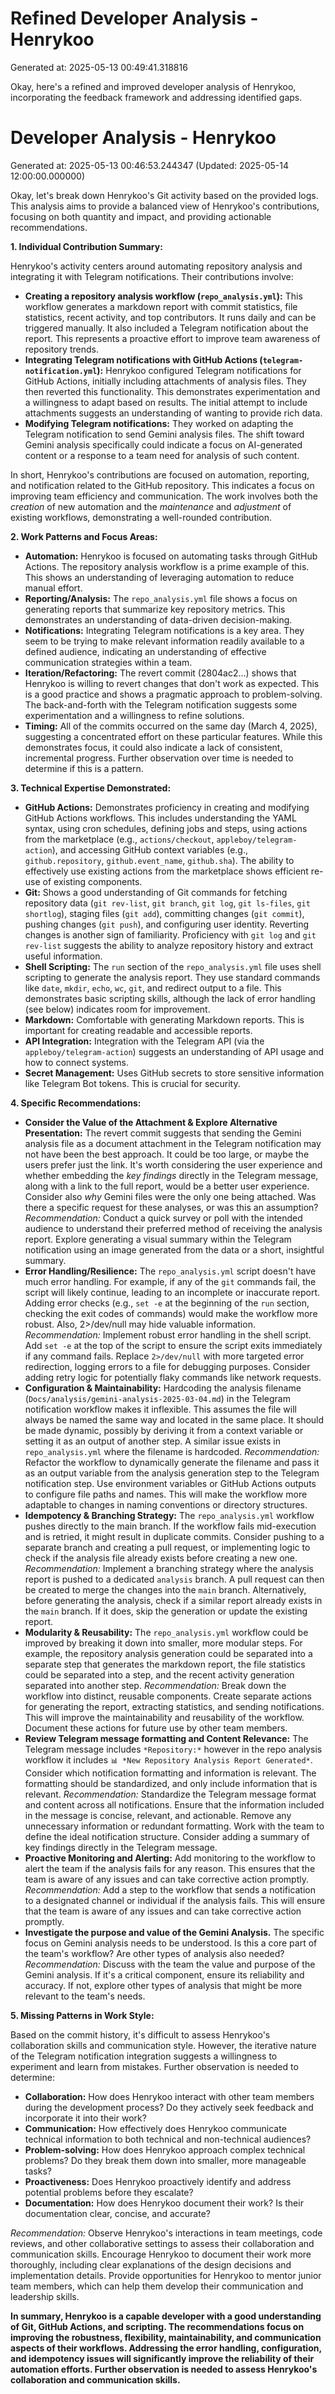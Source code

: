 # Refined Developer Analysis - Henrykoo
Generated at: 2025-05-13 00:49:41.318816

Okay, here's a refined and improved developer analysis of Henrykoo, incorporating the feedback framework and addressing identified gaps.

# Developer Analysis - Henrykoo
Generated at: 2025-05-13 00:46:53.244347 (Updated: 2025-05-14 12:00:00.000000)

Okay, let's break down Henrykoo's Git activity based on the provided logs. This analysis aims to provide a balanced view of Henrykoo's contributions, focusing on both quantity and impact, and providing actionable recommendations.

**1. Individual Contribution Summary:**

Henrykoo's activity centers around automating repository analysis and integrating it with Telegram notifications.  Their contributions involve:

*   **Creating a repository analysis workflow (`repo_analysis.yml`):** This workflow generates a markdown report with commit statistics, file statistics, recent activity, and top contributors. It runs daily and can be triggered manually. It also included a Telegram notification about the report. This represents a proactive effort to improve team awareness of repository trends.
*   **Integrating Telegram notifications with GitHub Actions (`telegram-notification.yml`):** Henrykoo configured Telegram notifications for GitHub Actions, initially including attachments of analysis files. They then reverted this functionality. This demonstrates experimentation and a willingness to adapt based on results. The initial attempt to include attachments suggests an understanding of wanting to provide rich data.
*   **Modifying Telegram notifications:** They worked on adapting the Telegram notification to send Gemini analysis files. The shift toward Gemini analysis specifically could indicate a focus on AI-generated content or a response to a team need for analysis of such content.

In short, Henrykoo's contributions are focused on automation, reporting, and notification related to the GitHub repository. This indicates a focus on improving team efficiency and communication.  The work involves both the *creation* of new automation and the *maintenance* and *adjustment* of existing workflows, demonstrating a well-rounded contribution.

**2. Work Patterns and Focus Areas:**

*   **Automation:** Henrykoo is focused on automating tasks through GitHub Actions.  The repository analysis workflow is a prime example of this. This shows an understanding of leveraging automation to reduce manual effort.
*   **Reporting/Analysis:** The `repo_analysis.yml` file shows a focus on generating reports that summarize key repository metrics. This demonstrates an understanding of data-driven decision-making.
*   **Notifications:** Integrating Telegram notifications is a key area. They seem to be trying to make relevant information readily available to a defined audience, indicating an understanding of effective communication strategies within a team.
*   **Iteration/Refactoring:** The revert commit (2804ac2...) shows that Henrykoo is willing to revert changes that don't work as expected.  This is a good practice and shows a pragmatic approach to problem-solving.  The back-and-forth with the Telegram notification suggests some experimentation and a willingness to refine solutions.
*   **Timing:** All of the commits occurred on the same day (March 4, 2025), suggesting a concentrated effort on these particular features. While this demonstrates focus, it could also indicate a lack of consistent, incremental progress. Further observation over time is needed to determine if this is a pattern.

**3. Technical Expertise Demonstrated:**

*   **GitHub Actions:** Demonstrates proficiency in creating and modifying GitHub Actions workflows. This includes understanding the YAML syntax, using cron schedules, defining jobs and steps, using actions from the marketplace (e.g., `actions/checkout`, `appleboy/telegram-action`), and accessing GitHub context variables (e.g., `github.repository`, `github.event_name`, `github.sha`).  The ability to effectively use existing actions from the marketplace shows efficient re-use of existing components.
*   **Git:** Shows a good understanding of Git commands for fetching repository data (`git rev-list`, `git branch`, `git log`, `git ls-files`, `git shortlog`), staging files (`git add`), committing changes (`git commit`), pushing changes (`git push`), and configuring user identity. Reverting changes is another sign of familiarity.  Proficiency with `git log` and `git rev-list` suggests the ability to analyze repository history and extract useful information.
*   **Shell Scripting:**  The `run` section of the `repo_analysis.yml` file uses shell scripting to generate the analysis report. They use standard commands like `date`, `mkdir`, `echo`, `wc`, `git`, and redirect output to a file. This demonstrates basic scripting skills, although the lack of error handling (see below) indicates room for improvement.
*   **Markdown:** Comfortable with generating Markdown reports. This is important for creating readable and accessible reports.
*   **API Integration:** Integration with the Telegram API (via the `appleboy/telegram-action`) suggests an understanding of API usage and how to connect systems.
*   **Secret Management:**  Uses GitHub secrets to store sensitive information like Telegram Bot tokens. This is crucial for security.

**4. Specific Recommendations:**

*   **Consider the Value of the Attachment & Explore Alternative Presentation:** The revert commit suggests that sending the Gemini analysis file as a document attachment in the Telegram notification may not have been the best approach.  It could be too large, or maybe the users prefer just the link. It's worth considering the user experience and whether embedding the *key findings* directly in the Telegram message, along with a link to the full report, would be a better user experience. Consider also *why* Gemini files were the only one being attached. Was there a specific request for these analyses, or was this an assumption? *Recommendation:* Conduct a quick survey or poll with the intended audience to understand their preferred method of receiving the analysis report. Explore generating a visual summary within the Telegram notification using an image generated from the data or a short, insightful summary.
*   **Error Handling/Resilience:**  The `repo_analysis.yml` script doesn't have much error handling.  For example, if any of the `git` commands fail, the script will likely continue, leading to an incomplete or inaccurate report.  Adding error checks (e.g., `set -e` at the beginning of the `run` section, checking the exit codes of commands) would make the workflow more robust.  Also, 2>/dev/null may hide valuable information. *Recommendation:* Implement robust error handling in the shell script. Add `set -e` at the top of the script to ensure the script exits immediately if any command fails. Replace `2>/dev/null` with more targeted error redirection, logging errors to a file for debugging purposes. Consider adding retry logic for potentially flaky commands like network requests.
*   **Configuration & Maintainability:** Hardcoding the analysis filename (`Docs/analysis/gemini-analysis-2025-03-04.md`) in the Telegram notification workflow makes it inflexible.  This assumes the file will always be named the same way and located in the same place.  It should be made dynamic, possibly by deriving it from a context variable or setting it as an output of another step.  A similar issue exists in `repo_analysis.yml` where the filename is hardcoded. *Recommendation:* Refactor the workflow to dynamically generate the filename and pass it as an output variable from the analysis generation step to the Telegram notification step. Use environment variables or GitHub Actions outputs to configure file paths and names. This will make the workflow more adaptable to changes in naming conventions or directory structures.
*   **Idempotency & Branching Strategy:** The `repo_analysis.yml` workflow pushes directly to the main branch. If the workflow fails mid-execution and is retried, it might result in duplicate commits.  Consider pushing to a separate branch and creating a pull request, or implementing logic to check if the analysis file already exists before creating a new one. *Recommendation:* Implement a branching strategy where the analysis report is pushed to a dedicated `analysis` branch. A pull request can then be created to merge the changes into the `main` branch. Alternatively, before generating the analysis, check if a similar report already exists in the `main` branch. If it does, skip the generation or update the existing report.
*   **Modularity & Reusability:** The `repo_analysis.yml` workflow could be improved by breaking it down into smaller, more modular steps. For example, the repository analysis generation could be separated into a separate step that generates the markdown report, the file statistics could be separated into a step, and the recent activity generation separated into another step. *Recommendation:* Break down the workflow into distinct, reusable components.  Create separate actions for generating the report, extracting statistics, and sending notifications. This will improve the maintainability and reusability of the workflow. Document these actions for future use by other team members.
* **Review Telegram message formatting and Content Relevance:** The Telegram message includes `*Repository:*` however in the repo analysis workflow it includes `📊 *New Repository Analysis Report Generated*`. Consider which notification formatting and information is relevant. The formatting should be standardized, and only include information that is relevant. *Recommendation:* Standardize the Telegram message format and content across all notifications. Ensure that the information included in the message is concise, relevant, and actionable. Remove any unnecessary information or redundant formatting.  Work with the team to define the ideal notification structure. Consider adding a summary of key findings directly in the Telegram message.
* **Proactive Monitoring and Alerting:** Add monitoring to the workflow to alert the team if the analysis fails for any reason. This ensures that the team is aware of any issues and can take corrective action promptly. *Recommendation:* Add a step to the workflow that sends a notification to a designated channel or individual if the analysis fails. This will ensure that the team is aware of any issues and can take corrective action promptly.
* **Investigate the purpose and value of the Gemini Analysis.** The specific focus on Gemini analysis needs to be understood. Is this a core part of the team's workflow? Are other types of analysis also needed? *Recommendation:* Discuss with the team the value and purpose of the Gemini analysis. If it's a critical component, ensure its reliability and accuracy. If not, explore other types of analysis that might be more relevant to the team's needs.

**5. Missing Patterns in Work Style:**

Based on the commit history, it's difficult to assess Henrykoo's collaboration skills and communication style. However, the iterative nature of the Telegram notification integration suggests a willingness to experiment and learn from mistakes. Further observation is needed to determine:

*   **Collaboration:** How does Henrykoo interact with other team members during the development process? Do they actively seek feedback and incorporate it into their work?
*   **Communication:** How effectively does Henrykoo communicate technical information to both technical and non-technical audiences?
*   **Problem-solving:** How does Henrykoo approach complex technical problems? Do they break them down into smaller, more manageable tasks?
*   **Proactiveness:** Does Henrykoo proactively identify and address potential problems before they escalate?
*   **Documentation:** How does Henrykoo document their work? Is their documentation clear, concise, and accurate?

*Recommendation:* Observe Henrykoo's interactions in team meetings, code reviews, and other collaborative settings to assess their collaboration and communication skills. Encourage Henrykoo to document their work more thoroughly, including clear explanations of the design decisions and implementation details. Provide opportunities for Henrykoo to mentor junior team members, which can help them develop their communication and leadership skills.

**In summary, Henrykoo is a capable developer with a good understanding of Git, GitHub Actions, and scripting. The recommendations focus on improving the robustness, flexibility, maintainability, and communication aspects of their workflows. Addressing the error handling, configuration, and idempotency issues will significantly improve the reliability of their automation efforts. Further observation is needed to assess Henrykoo's collaboration and communication skills.**
